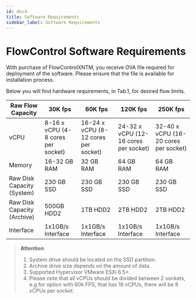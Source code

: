 ```yaml
---
id: doc4
title: Software Requirements
sidebar_label: Software Requirements
---
```







# FlowControl Software Requirements



With purchase of FlowControlXNTM, you receive OVA file required for deployment of the software. Please ensure that the file is available for installation process.

  

Below you will find hardware requirements, in Tab.1, for desired flow limits.



| Raw Flow Capacity           | 30K fps                            | 60K fps                              | 120K fps                              | 250K fps                              |
| --------------------------- | ---------------------------------- | ------------------------------------ | ------------------------------------- | ------------------------------------- |
| vCPU                        | 8-16 x vCPU (4-8 cores per socket) | 16-24 x vCPU (8-12 cores per socket) | 24-32 x vCPU (12-16 cores per socket) | 32-40 x vCPU (16-20 cores per socket) |
| Memory                      | 16-32 GB RAM                       | 32 GB RAM                            | 64 GB RAM                             | 64 GB RAM                             |
| Raw Disk Capacity (System)  | 230 GB SSD                         | 230 GB SSD                           | 230 GB SSD                            | 230 GB SSD                            |
| Raw Disk Capacity (Archive) | 500GB HDD2                         | 1TB HDD2                             | 2TB HDD2                              | 2TB HDD2                              |
| Interface                   | 1x1GB/s Interface                  | 1x1GB/s Interface                    | 1x1GB/s Interface                     | 1x1GB/s Interface                     |

> **Attention**: 
>
> 1. System drive should be located on the SSD partition.
> 2. Archive drive size depends on the amount of data.
> 3. Supported Hypervisor VMware ESXi 6.5+.
> 4. Please note that all vCPUs should be divided between 2 sockets, e.g for option with 60k FPS, that has 16 vCPUs, there will be 8 vCPUs per socket.